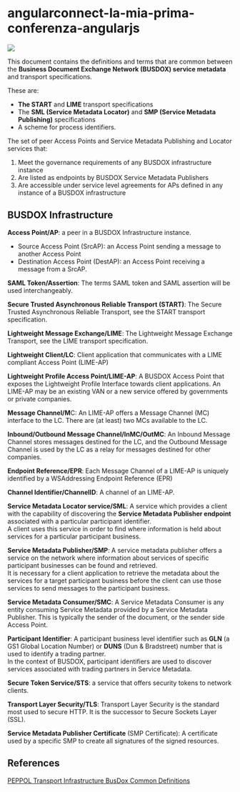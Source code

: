 # angularconnect-la-mia-prima-conferenza-angularjs

<img src="https://cloud.githubusercontent.com/assets/949194/10559801/92414b0a-74f8-11e5-89e3-75509c676ef0.jpg"/>

This document contains the definitions and terms that are common between the **Business Document
Exchange Network (BUSDOX) service metadata** and transport specifications. 

These are:

* **The START** and **LIME** transport specifications
* The **SML (Service Metadata Locator)** and **SMP (Service Metadata Publishing)** specifications
* A scheme for process identifiers.

The set of peer Access Points and Service Metadata Publishing and Locator services that:

1. Meet the governance requirements of any BUSDOX infrastructure instance
2. Are listed as endpoints by BUSDOX Service Metadata Publishers
3. Are accessible under service level agreements for APs defined in any instance of a BUSDOX
infrastructure


## BUSDOX Infrastructure


**Access Point/AP**: a peer in a BUSDOX Infrastructure instance.  
* Source Access Point (SrcAP): an Access Point sending a message to another Access Point
* Destination Access Point (DestAP): an Access Point receiving a message from a SrcAP.

**SAML Token/Assertion**: The terms SAML token and SAML assertion will be used interchangeably.

**Secure Trusted Asynchronous Reliable Transport (START)**: The Secure Trusted Asynchronous Reliable
Transport, see the START transport specification.

**Lightweight Message Exchange/LIME**: The Lightweight Message Exchange Transport, see the LIME transport
specification.

**Lightweight Client/LC**: Client application that communicates with a LIME compliant Access Point
(LIME-AP)

**Lightweight Profile Access Point/LIME-AP**: A BUSDOX Access Point that exposes the Lightweight
Profile Interface towards client applications. An LIME-AP may be an existing VAN or a new service
offered by governments or private companies.

**Message Channel/M**C: An LIME-AP offers a Message Channel (MC) interface to the LC. There are
(at least) two MCs available to the LC.

**Inbound/Outbound Message Channel/InMC/OutMC**: An Inbound Message Channel stores messages
destined for the LC, and the Outbound Message Channel is used by the LC as a relay for messages
destined for other companies.

**Endpoint Reference/EPR**: Each Message Channel of a LIME-AP is uniquely identified by a WSAddressing
Endpoint Reference (EPR)

**Channel Identifier/ChannelID**: A channel of an LIME-AP.

**Service Metadata Locator service/SML**: A service which provides a client with the capability of
discovering the **Service Metadata Publisher endpoint** associated with a particular participant
identifier.  
A client uses this service in order to find where information is held about services for a
particular participant business.

**Service Metadata Publisher/SMP**: A service metadata publisher offers a service on the network
where information about services of specific participant businesses can be found and retrieved.   
It is necessary for a client application to retrieve the metadata about the services for a target participant
business before the client can use those services to send messages to the participant business.

**Service Metadata Consumer/SMC**: A Service Metadata Consumer is any entity consuming Service
Metadata provided by a Service Metadata Publisher. This is typically the sender of the document, or
the sender side Access Point.

**Participant Identifier**: A participant business level identifier such as **GLN** (a GS1 Global Location
Number) or **DUNS** (Dun & Bradstreet) number that is used to identify a trading partner.  
In the context of BUSDOX, participant identifiers are used to discover services associated with trading
partners in Service Metadata.

**Secure Token Service/STS**: a service that offers security tokens to network clients.

**Transport Layer Security/TLS**: Transport Layer Security is the standard most used to secure HTTP. It is the
successor to Secure Sockets Layer (SSL).

**Service Metadata Publisher Certificate** (SMP Certificate): A certificate used by a specific SMP to create all
signatures of the signed resources. 



## References

[PEPPOL Transport Infrastructure BusDox Common  Definitions](https://joinup.ec.europa.eu/svn/peppol/PEPPOL_EIA/1-ICT_Architecture/1-ICT-Transport_Infrastructure/13-ICT-Models/ICT-Transport-BusDox_Definitions-101.pdf)
